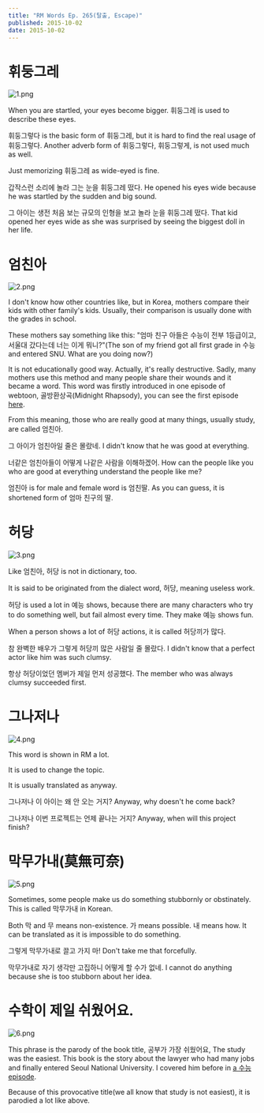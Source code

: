 ```yaml
---
title: "RM Words Ep. 265(탈출, Escape)"
published: 2015-10-02
date: 2015-10-02
---
```


#  휘둥그레

![1.png ](/images/1.png )

When you are startled, your eyes become bigger. 휘둥그레 is used to describe these eyes.

휘둥그렇다 is the basic form of 휘둥그레, but it is hard to find the real usage of 휘둥그렇다. Another adverb form of 휘둥그렇다, 휘둥그렇게, is not used much as well.

Just memorizing 휘둥그레 as wide-eyed is fine.

갑작스런 소리에 놀라 그는 눈을 휘둥그레 떴다.
He opened his eyes wide because he was startled by the sudden and big sound.

그 아이는 생전 처음 보는 규모의 인형을 보고 놀라 눈을 휘둥그레 떴다.
That kid opened her eyes wide as she was surprised by seeing the biggest doll in her life.

#  엄친아

![2.png ](/images/2.png )

I don't know how other countries like, but in Korea, mothers compare their kids with other family's kids. Usually, their comparison is usually done with the grades in school.

These mothers say something like this: "엄마 친구 아들은 수능이 전부 1등급이고, 서울대 갔다는데 너는 이게 뭐니?"(The son of my friend got all first grade in 수능 and entered SNU. What are you doing now?)

It is not educationally good way. Actually, it's really destructive. Sadly, many mothers use this method and many people share their wounds and it became a word. This word was firstly introduced in one episode of webtoon, 골방환상곡(Midnight Rhapsody), you can see the first episode [here](https://comic.naver.com/webtoon/detail.nhn?titleId=15441&amp;no=9).

From this meaning, those who are really good at many things, usually study, are called 엄친아.

그 아이가 엄친아일 줄은 몰랐네.
I didn't know that he was good at everything.

너같은 엄친아들이 어떻게 나같은 사람을 이해하겠어.
How can the people like you who are good at everything understand the people like me?

엄친아 is for male and female word is 엄친딸. As you can guess, it is shortened form of 엄마 친구의 딸.

#  허당

![3.png ](/images/3.png )

Like 엄친아, 허당 is not in dictionary, too.

It is said to be originated from the dialect word, 허당, meaning useless work.

허당 is used a lot in 예능 shows, because there are many characters who try to do something well, but fail almost every time. They make 예능 shows fun.

When a person shows a lot of 허당 actions, it is called 허당끼가 많다.

참 완벽한 배우가 그렇게 허당끼 많은 사람일 줄 몰랐다.
I didn't know that a perfect actor like him was such clumsy.

항상 허당이었던 멤버가 제일 먼저 성공했다.
The member who was always clumsy succeeded first.

#  그나저나

![4.png ](/images/4.png )

This word is shown in RM a lot.

It is used to change the topic.

It is usually translated as anyway.

그나저나 이 아이는 왜 안 오는 거지?
Anyway, why doesn't he come back?

그나저나 이번 프로젝트는 언제 끝나는 거지?
Anyway, when will this project finish?

#  막무가내(莫無可奈)

![5.png ](/images/5.png )

Sometimes, some people make us do something stubbornly or obstinately. This is called 막무가내 in Korean.

Both 막 and 무 means non-existence. 가 means possible. 내 means how. It can be translated as it is impossible to do something.

그렇게 막무가내로 끌고 가지 마!
Don't take me that forcefully.

막무가내로 자기 생각만 고집하니 어떻게 할 수가 없네.
I cannot do anything because she is too stubborn about her idea.

#  수학이 제일 쉬웠어요.

![6.png ](/images/6.png )

This phrase is the parody of the book title, 공부가 가장 쉬웠어요, The study was the easiest. This book is the story about the lawyer who had many jobs and finally entered Seoul National University. I covered him before in [a 수능 episode](/the-students-who-took-%EC%88%98%EB%8A%A5-well/).

Because of this provocative title(we all know that study is not easiest), it is parodied a lot like above.
